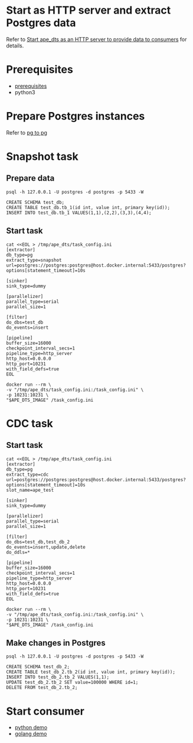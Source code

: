 # Start as HTTP server and extract Postgres data

Refer to [Start ape_dts as an HTTP server to provide data to consumers](/docs/en/consumer/http_consumer.md) for details.

# Prerequisites
- [prerequisites](./prerequisites.md)
- python3

# Prepare Postgres instances
Refer to [pg to pg](./pg_to_pg.md)

# Snapshot task
## Prepare data
```
psql -h 127.0.0.1 -U postgres -d postgres -p 5433 -W

CREATE SCHEMA test_db;
CREATE TABLE test_db.tb_1(id int, value int, primary key(id));
INSERT INTO test_db.tb_1 VALUES(1,1),(2,2),(3,3),(4,4);
```

## Start task
```
cat <<EOL > /tmp/ape_dts/task_config.ini
[extractor]
db_type=pg
extract_type=snapshot
url=postgres://postgres:postgres@host.docker.internal:5433/postgres?options[statement_timeout]=10s

[sinker]
sink_type=dummy

[parallelizer]
parallel_type=serial
parallel_size=1

[filter]
do_dbs=test_db
do_events=insert

[pipeline]
buffer_size=16000
checkpoint_interval_secs=1
pipeline_type=http_server
http_host=0.0.0.0
http_port=10231
with_field_defs=true
EOL
```

```
docker run --rm \
-v "/tmp/ape_dts/task_config.ini:/task_config.ini" \
-p 10231:10231 \
"$APE_DTS_IMAGE" /task_config.ini 
```

# CDC task
## Start task
```
cat <<EOL > /tmp/ape_dts/task_config.ini
[extractor]
db_type=pg
extract_type=cdc
url=postgres://postgres:postgres@host.docker.internal:5433/postgres?options[statement_timeout]=10s
slot_name=ape_test

[sinker]
sink_type=dummy

[parallelizer]
parallel_type=serial
parallel_size=1

[filter]
do_dbs=test_db,test_db_2
do_events=insert,update,delete
do_ddls=*

[pipeline]
buffer_size=16000
checkpoint_interval_secs=1
pipeline_type=http_server
http_host=0.0.0.0
http_port=10231
with_field_defs=true
EOL
```

```
docker run --rm \
-v "/tmp/ape_dts/task_config.ini:/task_config.ini" \
-p 10231:10231 \
"$APE_DTS_IMAGE" /task_config.ini 
```

## Make changes in Postgres
```
psql -h 127.0.0.1 -U postgres -d postgres -p 5433 -W

CREATE SCHEMA test_db_2;
CREATE TABLE test_db_2.tb_2(id int, value int, primary key(id));
INSERT INTO test_db_2.tb_2 VALUES(1,1);
UPDATE test_db_2.tb_2 SET value=100000 WHERE id=1;
DELETE FROM test_db_2.tb_2;
```

# Start consumer
- [python demo](https://github.com/apecloud/cubetran_udf_python)
- [golang demo](https://github.com/apecloud/cubetran_udf_golang)